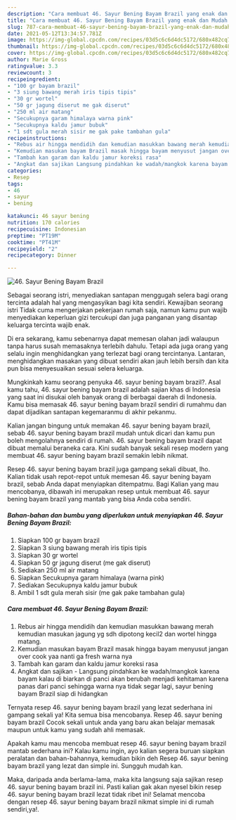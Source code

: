 ```yaml
---
description: "Cara membuat 46. Sayur Bening Bayam Brazil yang enak dan Mudah Dibuat"
title: "Cara membuat 46. Sayur Bening Bayam Brazil yang enak dan Mudah Dibuat"
slug: 787-cara-membuat-46-sayur-bening-bayam-brazil-yang-enak-dan-mudah-dibuat
date: 2021-05-12T13:34:57.781Z
image: https://img-global.cpcdn.com/recipes/03d5c6c6d4dc5172/680x482cq70/46-sayur-bening-bayam-brazil-foto-resep-utama.jpg
thumbnail: https://img-global.cpcdn.com/recipes/03d5c6c6d4dc5172/680x482cq70/46-sayur-bening-bayam-brazil-foto-resep-utama.jpg
cover: https://img-global.cpcdn.com/recipes/03d5c6c6d4dc5172/680x482cq70/46-sayur-bening-bayam-brazil-foto-resep-utama.jpg
author: Marie Gross
ratingvalue: 3.3
reviewcount: 3
recipeingredient:
- "100 gr bayam brazil"
- "3 siung bawang merah iris tipis tipis"
- "30 gr wortel"
- "50 gr jagung diserut me gak diserut"
- "250 ml air matang"
- "Secukupnya garam himalaya warna pink"
- "Secukupnya kaldu jamur bubuk"
- "1 sdt gula merah sisir me gak pake tambahan gula"
recipeinstructions:
- "Rebus air hingga mendidih dan kemudian masukkan bawang merah kemudian masukan jagung yg sdh dipotong kecil2 dan wortel hingga matang."
- "Kemudian masukan bayam Brazil masak hingga bayam menyusut jangan over cook yaa nanti ga fresh warna nya"
- "Tambah kan garam dan kaldu jamur koreksi rasa"
- "Angkat dan sajikan Langsung pindahkan ke wadah/mangkok karena bayam kalau di biarkan di panci akan berubah menjadi kehitaman karena panas dari panci sehingga warna nya tidak segar lagi, sayur bening bayam Brazil siap di hidangkan"
categories:
- Resep
tags:
- 46
- sayur
- bening

katakunci: 46 sayur bening 
nutrition: 170 calories
recipecuisine: Indonesian
preptime: "PT19M"
cooktime: "PT41M"
recipeyield: "2"
recipecategory: Dinner

---
```



![46. Sayur Bening Bayam Brazil](https://img-global.cpcdn.com/recipes/03d5c6c6d4dc5172/680x482cq70/46-sayur-bening-bayam-brazil-foto-resep-utama.jpg)

Sebagai seorang istri, menyediakan santapan menggugah selera bagi orang tercinta adalah hal yang mengasyikan bagi kita sendiri. Kewajiban seorang istri Tidak cuma mengerjakan pekerjaan rumah saja, namun kamu pun wajib menyediakan keperluan gizi tercukupi dan juga panganan yang disantap keluarga tercinta wajib enak.

Di era  sekarang, kamu sebenarnya dapat memesan olahan jadi walaupun tanpa harus susah memasaknya terlebih dahulu. Tetapi ada juga orang yang selalu ingin menghidangkan yang terlezat bagi orang tercintanya. Lantaran, menghidangkan masakan yang dibuat sendiri akan jauh lebih bersih dan kita pun bisa menyesuaikan sesuai selera keluarga. 



Mungkinkah kamu seorang penyuka 46. sayur bening bayam brazil?. Asal kamu tahu, 46. sayur bening bayam brazil adalah sajian khas di Indonesia yang saat ini disukai oleh banyak orang di berbagai daerah di Indonesia. Kamu bisa memasak 46. sayur bening bayam brazil sendiri di rumahmu dan dapat dijadikan santapan kegemaranmu di akhir pekanmu.

Kalian jangan bingung untuk memakan 46. sayur bening bayam brazil, sebab 46. sayur bening bayam brazil mudah untuk dicari dan kamu pun boleh mengolahnya sendiri di rumah. 46. sayur bening bayam brazil dapat dibuat memalui beraneka cara. Kini sudah banyak sekali resep modern yang membuat 46. sayur bening bayam brazil semakin lebih nikmat.

Resep 46. sayur bening bayam brazil juga gampang sekali dibuat, lho. Kalian tidak usah repot-repot untuk memesan 46. sayur bening bayam brazil, sebab Anda dapat menyiapkan ditempatmu. Bagi Kalian yang mau mencobanya, dibawah ini merupakan resep untuk membuat 46. sayur bening bayam brazil yang mantab yang bisa Anda coba sendiri.

<!--inarticleads1-->

##### Bahan-bahan dan bumbu yang diperlukan untuk menyiapkan 46. Sayur Bening Bayam Brazil:

1. Siapkan 100 gr bayam brazil
1. Siapkan 3 siung bawang merah iris tipis tipis
1. Siapkan 30 gr wortel
1. Siapkan 50 gr jagung diserut (me gak diserut)
1. Sediakan 250 ml air matang
1. Siapkan Secukupnya garam himalaya (warna pink)
1. Sediakan Secukupnya kaldu jamur bubuk
1. Ambil 1 sdt gula merah sisir (me gak pake tambahan gula)




<!--inarticleads2-->

##### Cara membuat 46. Sayur Bening Bayam Brazil:

1. Rebus air hingga mendidih dan kemudian masukkan bawang merah kemudian masukan jagung yg sdh dipotong kecil2 dan wortel hingga matang.
1. Kemudian masukan bayam Brazil masak hingga bayam menyusut jangan over cook yaa nanti ga fresh warna nya
1. Tambah kan garam dan kaldu jamur koreksi rasa
1. Angkat dan sajikan - Langsung pindahkan ke wadah/mangkok karena bayam kalau di biarkan di panci akan berubah menjadi kehitaman karena panas dari panci sehingga warna nya tidak segar lagi, sayur bening bayam Brazil siap di hidangkan




Ternyata resep 46. sayur bening bayam brazil yang lezat sederhana ini gampang sekali ya! Kita semua bisa mencobanya. Resep 46. sayur bening bayam brazil Cocok sekali untuk anda yang baru akan belajar memasak maupun untuk kamu yang sudah ahli memasak.

Apakah kamu mau mencoba membuat resep 46. sayur bening bayam brazil mantab sederhana ini? Kalau kamu ingin, ayo kalian segera buruan siapkan peralatan dan bahan-bahannya, kemudian bikin deh Resep 46. sayur bening bayam brazil yang lezat dan simple ini. Sungguh mudah kan. 

Maka, daripada anda berlama-lama, maka kita langsung saja sajikan resep 46. sayur bening bayam brazil ini. Pasti kalian gak akan nyesel bikin resep 46. sayur bening bayam brazil lezat tidak ribet ini! Selamat mencoba dengan resep 46. sayur bening bayam brazil nikmat simple ini di rumah sendiri,ya!.

